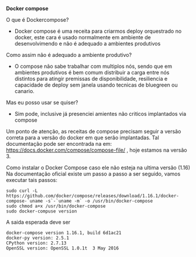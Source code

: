 __Docker compose__

O que é Dockercompose?
 - Docker compose é uma receita para criarmos deploy orquestrado no docker, este cara é usado normalmente em ambiente de desenvolvimendo e não é adequado a ambientes produtivos

Como assim não é adequado a ambiente produtivo?
 - O compose não sabe trabalhar com multiplos nós, sendo que em ambientes produtivos é bem comum distribuir a carga entre nós distintos para atingir premissas de disponibilidade, resiliencia e capacidade de deploy sem janela usando tecnicas de bluegreen ou canario.

Mas eu posso usar se quiser?
 - Sim pode, inclusive já presenciei amientes não criticos implantados via compose

Um ponto de atenção, as receitas de compose precisam seguir a versão correta para a versão do docker em que serão implantadas. Tal documentação pode ser encontrada na em:
https://docs.docker.com/compose/compose-file/ , hoje estamos na versão 3.

Como instalar o Docker Compose caso ele não esteja na ultima versão (1.16)
Na documentação oficial existe um passo a passo a ser seguido, vamos executar tais passos:
```
sudo curl -L https://github.com/docker/compose/releases/download/1.16.1/docker-compose-`uname -s`-`uname -m` -o /usr/bin/docker-compose
sudo chmod a+x /usr/bin/docker-compose
sudo docker-compuse version
```
A saida esperada deve ser
```
docker-compose version 1.16.1, build 6d1ac21
docker-py version: 2.5.1
CPython version: 2.7.13
OpenSSL version: OpenSSL 1.0.1t  3 May 2016
```


